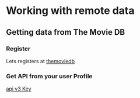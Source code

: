 # Working with remote data

## Getting data from The Movie DB

### Register

Lets registers at [themoviedb](https://www.themoviedb.org/)

### Get API from your user Profile

[api v3 Key](https://www.themoviedb.org/settings/api)

